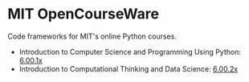 # MIT OpenCourseWare
Code frameworks for MIT's online Python courses.

- Introduction to Computer Science and Programming Using Python: [6.00.1x](https://www.edx.org/course/introduction-to-computer-science-and-programming-7)
- Introduction to Computational Thinking and Data Science: [6.00.2x](https://www.edx.org/course/introduction-to-computational-thinking-and-data-4)
